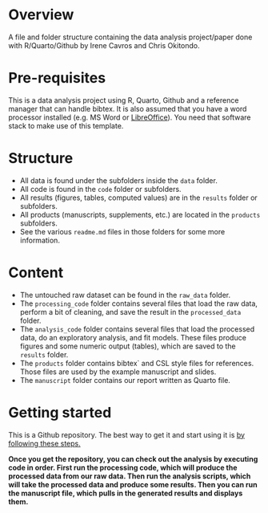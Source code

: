 # Overview

A file and folder structure containing the data analysis project/paper done with R/Quarto/Github by Irene Cavros and Chris Okitondo.

# Pre-requisites

This is a data analysis project using R, Quarto, Github and a reference manager that can handle bibtex. It is also assumed that you have a word processor installed (e.g. MS Word or [LibreOffice](https://www.libreoffice.org/)). You need that software stack to make use of this template.

# Structure

-   All data is found under the subfolders inside the `data` folder.
-   All code is found in the `code` folder or subfolders.
-   All results (figures, tables, computed values) are in the `results` folder or subfolders.
-   All products (manuscripts, supplements, etc.) are located in the `products` subfolders.
-   See the various `readme.md` files in those folders for some more information.

# Content

-   The untouched raw dataset can be found in the `raw_data` folder.
-   The `processing_code` folder contains several files that load the raw data, perform a bit of cleaning, and save the result in the `processed_data` folder.
-   The `analysis_code` folder contains several files that load the processed data, do an exploratory analysis, and fit models. These files produce figures and some numeric output (tables), which are saved to the `results` folder.
-   The `products` folder contains bibtex\` and CSL style files for references. Those files are used by the example manuscript and slides.
-   The `manuscript` folder contains our report written as Quarto file.

# Getting started

This is a Github repository. The best way to get it and start using it is [by following these steps.](https://help.github.com/en/articles/creating-a-repository-from-a-template)

**Once you get the repository, you can check out the analysis by executing code in order. First run the processing code, which will produce the processed data from our raw data. Then run the analysis scripts, which will take the processed data and produce some results. Then you can run the manuscript file, which pulls in the generated results and displays them.**
